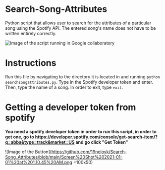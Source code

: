 # Search-Song-Attributes
Python script that allows user to search for the attributes of a particular song using the Spotify API. 
The entered song's name does not have to be written entirely correctly.

![Image of the script running in Google collaboratory](https://github.com/19neloyk/Search-Song_Attributes/blob/main/Screen%20Shot%202021-01-01%20at%201.11.47%20AM.png)

# Instructions
Run this file by navigating to the directory it is located in and running `python searchsongattributes.py`.
Type in the Spotify developer token and enter.
Then, type the name of a song.
In order to exit, type `exit`.

# Getting a developer token from spotify
**You need a spotify developer token in order to run this script, in order to get one, go to https://developer.spotify.com/console/get-search-item/?q=abba&type=track&market=US and go click "Get Token"**

![Image of the Button](https://github.com/19neloyk/Search-Song_Attributes/blob/main/Screen%20Shot%202021-01-01%20at%201.10.45%20AM.png =100x50)
